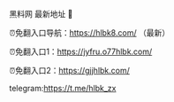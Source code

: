 黑料网 最新地址 👋

⏰免翻入口导航：https://hlbk8.com/ （最新）

⏰免翻入口1：https://jyfru.o77hlbk.com/

⏰免翻入口2：https://gjjhlbk.com/

telegram:https://t.me/hlbk_zx
